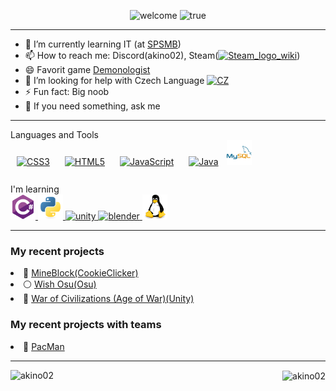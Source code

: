 <p align="center">
  <img src="https://user-images.githubusercontent.com/115136363/223144523-e24158b1-3e02-4658-ba42-69f513911f25.gif" alt="welcome" />
  <img src="https://user-images.githubusercontent.com/115136363/223106502-a9c5ed39-3b22-4a81-ad59-5440699f7c81.gif" alt="true" />
</p>
<!--### Hi there 👋-->
<hr>
<ul>
  <li>🌱 I’m currently learning IT (at <a href=https://www.spsmb.cz/>SPSMB</a>)</li>
  <li>📫 How to reach me: Discord(akino02), Steam(<a href="https://steamcommunity.com/profiles/76561198147089025"><img src="https://upload.wikimedia.org/wikipedia/commons/8/83/Steam_icon_logo.svg" alt="Steam_logo_wiki" width="15" ></a>)</li>
  <li>😄 Favorit game <a href="https://store.steampowered.com/app/1929610/Demonologist/">Demonologist</a></li>
  <li>🤔 I’m looking for help with Czech Language <a href="https://en.wikipedia.org/wiki/Czech_Republic"><img src="https://user-images.githubusercontent.com/115136363/195661567-dc3a2603-70d3-4679-a212-3e99265979c8.png" alt="CZ" width="17"></a></li>
  <li>⚡ Fun fact: Big noob</li>
  <li>💬 If you need something, ask me </li>
</ul>
<hr>
<!-- - 🛑 Working in progress-->
<div>Languages and Tools</div>
<div>
  <a href="https://www.w3schools.com/css/" target="_blank"><img style="margin: 10px" src="https://profilinator.rishav.dev/skills-assets/css3-original-wordmark.svg" alt="CSS3" height="50" /></a>
  <a href="https://en.wikipedia.org/wiki/HTML5" target="_blank"><img style="margin: 10px" src="https://profilinator.rishav.dev/skills-assets/html5-original-wordmark.svg" alt="HTML5" height="50" /></a>
  <a href="https://www.javascript.com/" target="_blank"><img style="margin: 10px" src="https://profilinator.rishav.dev/skills-assets/javascript-original.svg" alt="JavaScript" height="50" /></a>
  <a href="https://www.java.com/" target="_blank"><img style="margin: 10px" src="https://profilinator.rishav.dev/skills-assets/java-original-wordmark.svg" alt="Java" height="50" /></a>
  <a href="https://www.mysql.com/" target="_blank" rel="noreferrer"> <img src="https://raw.githubusercontent.com/devicons/devicon/master/icons/mysql/mysql-original-wordmark.svg" alt="mysql" width="40" height="40"/> </a>
</div>
<br>
<div>I'm learning</div>
<div>  
  <a href="https://www.w3schools.com/cs/" target="_blank" rel="noreferrer"> <img src="https://raw.githubusercontent.com/devicons/devicon/master/icons/csharp/csharp-original.svg" alt="csharp" width="40" height="40"/> </a>
  <a href="https://www.python.org" target="_blank" rel="noreferrer"> <img src="https://raw.githubusercontent.com/devicons/devicon/master/icons/python/python-original.svg" alt="python" width="40" height="40"/> </a>
  <a href="https://unity.com/" target="_blank" rel="noreferrer"> <img src="https://www.vectorlogo.zone/logos/unity3d/unity3d-icon.svg" alt="unity" width="40" height="40"/> </a>
  <a href="https://www.blender.org/" target="_blank" rel="noreferrer"> <img src="https://download.blender.org/branding/community/blender_community_badge_white.svg" alt="blender" width="40" height="40"/> </a>
  <a href="https://www.linux.org/" target="_blank" rel="noreferrer"> <img src="https://raw.githubusercontent.com/devicons/devicon/master/icons/linux/linux-original.svg" alt="linux" width="40" height="40"/> </a>
</div>
<hr>
<h3>My recent projects</h3>
<li>🍪 <a href="https://akino02.github.io/MineBlock/">MineBlock(CookieClicker)</a></li>
<li>⚪ <a href="https://akino02.github.io/osu/">Wish Osu(Osu)</a></li>
<li>🏰 <a href="https://github.com/Akino02/War-of-Civilizations">War of Civilizations (Age of War)(Unity)<a/></li>
<h3>My recent projects with teams</h3>
<li>👻 <a href="https://github.com/jirkapriv/PacmanThemedGame">PacMan</a></li>
<hr>
<p align="left"><img align="left" src="https://github-readme-stats.vercel.app/api/top-langs?username=akino02&show_icons=true&locale=en&layout=compact" alt="akino02" /></p>
<p align="right">&nbsp;<img align="center" src="https://github-readme-stats.vercel.app/api?username=akino02&show_icons=true&locale=en" alt="akino02" /></p>
